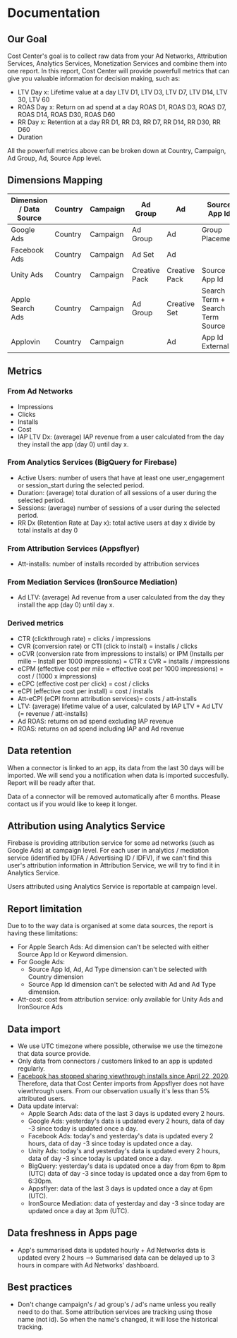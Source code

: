# Documentation

## Our Goal

Cost Center's goal is to collect raw data from your Ad Networks, Attribution Services, Analytics Services, Monetization Services and combine them into one report. In this report, Cost Center will provide powerfull metrics that can give you valuable information for decision making, such as:
* LTV Day x: Lifetime value at a day LTV D1, LTV D3, LTV D7, LTV D14, LTV 30, LTV 60
* ROAS Day x: Return on ad spend at a day ROAS D1, ROAS D3, ROAS D7, ROAS D14, ROAS D30, ROAS D60
* RR Day x: Retention at a day RR D1, RR D3, RR D7, RR D14, RR D30, RR D60
* Duration

All the powerfull metrics above can be broken down at Country, Campaign, Ad Group, Ad, Source App level.

## Dimensions Mapping

| Dimension / Data Source | Country | Campaign | Ad Group      | Ad            | Source App Id                    | Keyword              | OS Version | Ad Type |
|-------------------------|---------|----------|---------------|---------------|----------------------------------|----------------------|------------|---------|
| Google Ads              | Country | Campaign | Ad Group      | Ad            | Group Placement                  |                      |            | Ad Type |
| Facebook Ads            | Country | Campaign | Ad Set        | Ad            |                                  |                      |            |         |
| Unity Ads               | Country | Campaign | Creative Pack | Creative Pack | Source App Id                    |                      | OS Version | Ad Type |
| Apple Search Ads        | Country | Campaign | Ad Group      | Creative Set  | Search Term + Search Term Source | Keyword + Match Type |            |         |
| Applovin                | Country | Campaign |               | Ad            | App Id External                  |                      |            | Ad Type |

## Metrics
### From Ad Networks
- Impressions
- Clicks
- Installs
- Cost
- IAP LTV Dx: (average) IAP revenue from a user calculated from the day they install the app (day 0) until day x.

### From Analytics Services (BigQuery for Firebase)
- Active Users: number of users that have at least one user_engagement or session_start during the selected period.
- Duration: (average) total duration of all sessions of a user during the selected period.
- Sessions: (average) number of sessions of a user during the selected period.
- RR Dx (Retention Rate at Day x): total active users at day x divide by total installs at day 0

### From Attribution Services (Appsflyer)
- Att-installs: number of installs recorded by attribution services

### From Mediation Services (IronSource Mediation)
- Ad LTV: (average) Ad revenue from a user calculated from the day they install the app (day 0) until day x.

### Derived metrics
- CTR (clickthrough rate) = clicks / impressions
- CVR (conversion rate) or CTI (click to install) = installs / clicks
- oCVR (conversion rate from impressions to installs) or IPM (Installs per mille – Install per 1000 impressions) = CTR x CVR = installs / impressions
- eCPM (effective cost per mile = effective cost per 1000 impressions) = cost / (1000 x impressions)
- eCPC (effective cost per click) = cost / clicks
- eCPI (effective cost per install) = cost / installs
- Att-eCPI (eCPI fromn attribution services)= costs / att-installs
- LTV: (average) lifetime value of a user, calculated by IAP LTV + Ad LTV (= revenue / att-installs)
- Ad ROAS: returns on ad spend excluding IAP revenue
- ROAS: returns on ad spend including IAP and Ad revenue

## Data retention
When a connector is linked to an app, its data from the last 30 days will be imported. We will send you a notification when data is imported succesfully. Report will be ready after that.

Data of a connector will be removed automatically after 6 months. Please contact us if you would like to keep it longer.

## Attribution using Analytics Service
Firebase is providing attribution service for some ad networks (such as Google Ads) at campaign level. For each user in analytics / mediation service (identified by IDFA / Advertising ID / IDFV), if we can't find this user's attribution information in Attribution Service, we will try to find it in Analytics Service. 

Users attributed using Analytics Service is reportable at campaign level.

## Report limitation
Due to to the way data is organised at some data sources, the report is having these limitations:
- For Apple Search Ads: Ad dimension can't be selected with either Source App Id or Keyword dimension.
- For Google Ads: 
  - Source App Id, Ad, Ad Type dimension can't be selected with Country dimension
  - Source App Id dimension can't be selected with Ad and Ad Type dimension.
- Att-cost: cost from attribution service: only available for Unity Ads and IronSource Ads

## Data import
- We use UTC timezone where possible, otherwise we use the timezone that data source provide.
- Only data from connectors / customers linked to an app is updated regularly.
- [Facebook has stopped sharing viewthrough installs since April 22, 2020](https://support.appsflyer.com/hc/en-us/articles/360007512817-Facebook-AMM-terms-from-April-22-2020). Therefore, data that Cost Center imports from Appsflyer does not have viewthrough users. From our observation usually it's less than 5% attributed users.
- Data update interval:
  - Apple Search Ads: data of the last 3 days is updated every 2 hours.
  - Google Ads: yesterday's data is updated every 2 hours, data of day -3 since today is updated once a day.
  - Facebook Ads: today's and yesterday's data is updated every 2 hours, data of day -3 since today is updated once a day.
  - Unity Ads: today's and yesterday's data is updated every 2 hours, data of day -3 since today is updated once a day.
  - BigQuery: yesterday's data is updated once a day from 6pm to 8pm (UTC) data of day -3 since today is updated once a day from 6pm to 6:30pm.
  - Appsflyer: data of the last 3 days is updated once a day at 6pm (UTC).
  - IronSource Mediation: data of yesterday and day -3 since today are updated once a day at 3pm (UTC).

## Data freshness in Apps page
- App's summarised data is updated hourly + Ad Networks data is updated every 2 hours --> Summarised data can be delayed up to 3 hours in compare with Ad Networks' dashboard.

## Best practices
- Don't change campaign's / ad group's / ad's name unless you really need to do that. Some attribution services are tracking using those name (not id). So when the name's changed, it will lose the historical tracking.
